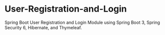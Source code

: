 # User-Registration-and-Login
Spring Boot User Registration and Login Module using Spring Boot 3, Spring Security 6, Hibernate, and Thymeleaf.